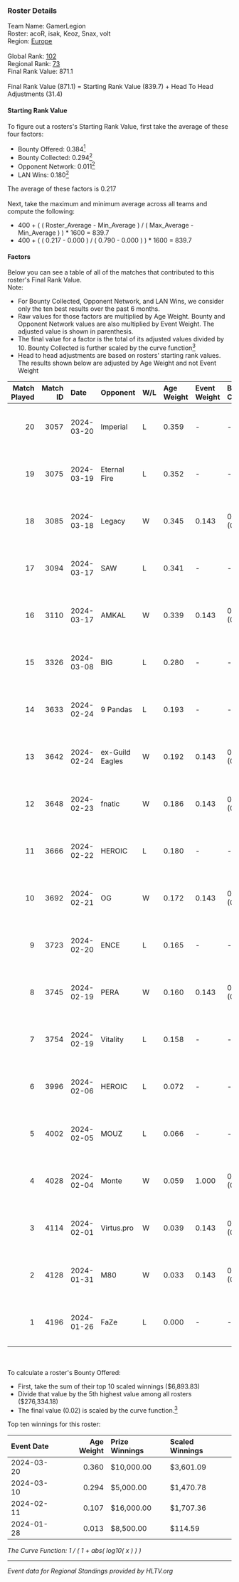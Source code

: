 ### Roster Details<br />
Team Name: GamerLegion<br />
Roster: acoR, isak, Keoz, Snax, volt<br />
Region: [Europe]( ../standings_europe.md)<br />
<br />
Global Rank: [102](../standings_global.md)<br />
Regional Rank: [73]( ../standings_europe.md)<br />
Final Rank Value:  871.1<br />
<br />
Final Rank Value (871.1) = Starting Rank Value (839.7) + Head To Head Adjustments (31.4)<br />

#### Starting Rank Value<br />
To figure out a rosters's Starting Rank Value, first take the average of these four factors:<br />
- Bounty Offered: 0.384[<sup>1</sup>](#table2)
- Bounty Collected: 0.294[<sup>2</sup>](#table1)
- Opponent Network: 0.011[<sup>2</sup>](#table1)
- LAN Wins: 0.180[<sup>2</sup>](#table1)

The average of these factors is 0.217<br />
<br />
Next, take the maximum and minimum average across all teams and compute the following:<br />
- 400 + ( ( Roster_Average - Min_Average ) / ( Max_Average - Min_Average ) ) * 1600 = 839.7
- 400 + ( ( 0.217 - 0.000 ) / ( 0.790 - 0.000 ) ) * 1600 = 839.7


#### Factors<br />
Below you can see a table of all of the matches that contributed to this roster's Final Rank Value.<br />
Note:<br />

- For Bounty Collected, Opponent Network, and LAN Wins, we consider only the ten best results over the past 6 months.
- Raw values for those factors are multiplied by Age Weight. Bounty and Opponent Network values are also multiplied by Event Weight. The adjusted value is shown in parenthesis.
- The final value for a factor is the total of its adjusted values divided by 10. Bounty Collected is further scaled by the curve function[<sup>3</sup>](#curveFunction)
- Head to head adjustments are based on rosters' starting rank values. The results shown below are adjusted by Age Weight and not Event Weight
<span id="table1"></span><br />


| Match Played | Match ID | Date       | Opponent        | W/L | Age Weight | Event Weight | Bounty Collected | Opponent Network | LAN Wins  | H2H Adj. | Roster                       |
| -: | -: | :- | :- | :- | :- | :- | :- | :- | :- | -: | :- |
|           20 |     3057 | 2024-03-20 | Imperial        | L   | 0.359      | -            | -                | -                | -         |    -0.71 | acoR, isak, Keoz, Snax, volt |
|           19 |     3075 | 2024-03-19 | Eternal Fire    | L   | 0.352      | -            | -                | -                | -         |    -0.13 | acoR, isak, Keoz, Snax, volt |
|           18 |     3085 | 2024-03-18 | Legacy          | W   | 0.345      | 0.143        | 0.150 (0.007)    | 0.540 (0.027)    | 1 (0.345) |     8.09 | acoR, isak, Keoz, Snax, volt |
|           17 |     3094 | 2024-03-17 | SAW             | L   | 0.341      | -            | -                | -                | -         |    -1.34 | acoR, isak, Keoz, Snax, volt |
|           16 |     3110 | 2024-03-17 | AMKAL           | W   | 0.339      | 0.143        | 0.111 (0.005)    | 0.515 (0.025)    | 1 (0.339) |     8.43 | acoR, isak, Keoz, Snax, volt |
|           15 |     3326 | 2024-03-08 | BIG             | L   | 0.280      | -            | -                | -                | -         |    -0.73 | acoR, isak, Keoz, Snax, volt |
|           14 |     3633 | 2024-02-24 | 9 Pandas        | L   | 0.193      | -            | -                | -                | -         |    -1.55 | acoR, isak, Keoz, Snax, volt |
|           13 |     3642 | 2024-02-24 | ex-Guild Eagles | W   | 0.192      | 0.143        | 0.009 (0.000)    | 0.265 (0.007)    | 1 (0.192) |     2.98 | acoR, isak, Keoz, Snax, volt |
|           12 |     3648 | 2024-02-23 | fnatic          | W   | 0.186      | 0.143        | 0.428 (0.011)    | 0.666 (0.018)    | 1 (0.186) |     5.78 | acoR, isak, Keoz, Snax, volt |
|           11 |     3666 | 2024-02-22 | HEROIC          | L   | 0.180      | -            | -                | -                | -         |    -0.08 | acoR, isak, Keoz, Snax, volt |
|           10 |     3692 | 2024-02-21 | OG              | W   | 0.172      | 0.143        | 0.170 (0.004)    | 0.158 (0.004)    | 1 (0.172) |     4.07 | acoR, isak, Keoz, Snax, volt |
|            9 |     3723 | 2024-02-20 | ENCE            | L   | 0.165      | -            | -                | -                | -         |    -0.21 | acoR, isak, Keoz, Snax, volt |
|            8 |     3745 | 2024-02-19 | PERA            | W   | 0.160      | 0.143        | 0.061 (0.001)    | 0.462 (0.011)    | 1 (0.160) |     3.24 | acoR, isak, Keoz, Snax, volt |
|            7 |     3754 | 2024-02-19 | Vitality        | L   | 0.158      | -            | -                | -                | -         |    -0.01 | acoR, isak, Keoz, Snax, volt |
|            6 |     3996 | 2024-02-06 | HEROIC          | L   | 0.072      | -            | -                | -                | -         |    -0.03 | acoR, isak, Keoz, Snax, volt |
|            5 |     4002 | 2024-02-05 | MOUZ            | L   | 0.066      | -            | -                | -                | -         |    -0.01 | acoR, isak, Keoz, Snax, volt |
|            4 |     4028 | 2024-02-04 | Monte           | W   | 0.059      | 1.000        | 0.083 (0.005)    | 0.210 (0.012)    | 1 (0.059) |     1.41 | acoR, isak, Keoz, Snax, volt |
|            3 |     4114 | 2024-02-01 | Virtus.pro      | W   | 0.039      | 0.143        | 0.595 (0.003)    | 0.374 (0.002)    | 1 (0.039) |     1.22 | acoR, isak, Keoz, Snax, volt |
|            2 |     4128 | 2024-01-31 | M80             | W   | 0.033      | 0.143        | 0.238 (0.001)    | 0.614 (0.003)    | 1 (0.033) |     0.96 | acoR, isak, Keoz, Snax, volt |
|            1 |     4196 | 2024-01-26 | FaZe            | L   | 0.000      | -            | -                | -                | -         |     0.00 | acoR, isak, Keoz, Snax, volt |

<br />
<span id="table2"></span><br />
To calculate a roster's Bounty Offered:<br />

- First, take the sum of their top 10 scaled winnings ($6,893.83)
- Divide that value by the 5th highest value among all rosters ($276,334.18)
- The final value (0.02) is scaled by the curve function.[<sup>3</sup>](#curveFunction)

Top ten winnings for this roster:<br />

| Event Date | Age Weight | Prize Winnings | Scaled Winnings |
| :- | -: | :- | :- |
| 2024-03-20 |      0.360 | $10,000.00     | $3,601.09       |
| 2024-03-10 |      0.294 | $5,000.00      | $1,470.78       |
| 2024-02-11 |      0.107 | $16,000.00     | $1,707.36       |
| 2024-01-28 |      0.013 | $8,500.00      | $114.59         |


<span id="curveFunction"></span>_The Curve Function: 1 / ( 1 + abs( log10( x ) ) )_<br />

---
_Event data for Regional Standings provided by HLTV.org_<br />
